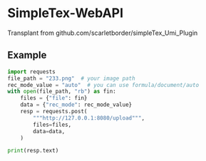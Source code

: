 # SimpleTex-WebAPI
Transplant from github.com/scarletborder/simpleTex_Umi_Plugin

## Example
```python
import requests
file_path = "233.png"  # your image path
rec_mode_value = "auto"  # you can use formula/document/auto
with open(file_path, "rb") as fin:
    files = {"file": fin}
    data = {"rec_mode": rec_mode_value}
    resp = requests.post(
        """http://127.0.0.1:8080/upload""",
        files=files,
        data=data,
    )

print(resp.text)
```